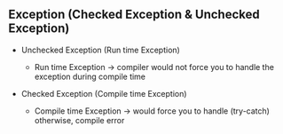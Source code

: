 ## Exception (Checked Exception & Unchecked Exception)
- Unchecked Exception (Run time Exception)
  - Run time Exception -> compiler would not force you to handle the exception during compile time

- Checked Exception (Compile time Exception)
  - Compile time Exception -> would force you to handle (try-catch) otherwise, compile error
